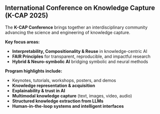 ## International Conference on Knowledge Capture (K-CAP 2025)

The **K-CAP Conference** brings together an interdisciplinary community advancing the science and engineering of knowledge capture.

**Key focus areas:**

- **Interpretability, Compositionality & Reuse** in knowledge-centric AI
- **FAIR Principles** for transparent, reproducible, and impactful research
- **Hybrid & Neuro-symbolic AI** bridging symbolic and neural methods

**Program highlights include:**

- Keynotes, tutorials, workshops, posters, and demos
- **Knowledge representation & acquisition**
- **Explainability & trust in AI**
- **Multimodal knowledge capture** (text, images, video, audio)
- **Structured knowledge extraction from LLMs**
- **Human-in-the-loop systems and intelligent interfaces**

